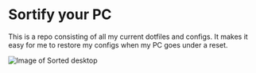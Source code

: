 # Sortify your PC
This is a repo consisting of all my current dotfiles and configs. It makes it easy for me to restore my configs when my PC goes under a reset.

![Image of Sorted desktop](https://github.com/sortedcord/sortify/unknown.png)